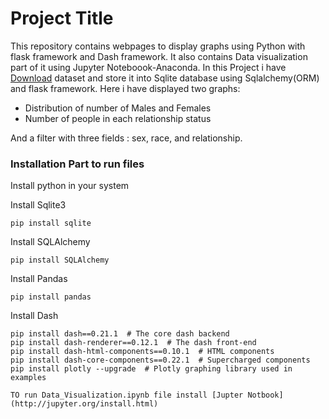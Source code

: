 # Project Title

This repository contains webpages to display graphs using Python with flask framework and Dash framework. It also contains Data visualization part of it using Jupyter Noteboook-Anaconda.
In this Project i have [Download](http://archive.ics.uci.edu/ml/datasets/Adult) dataset and store it into Sqlite database using Sqlalchemy(ORM) and flask framework.
Here i have displayed two graphs:

* Distribution of number of Males and Females
* Number of people in each relationship status

And a filter with three fields : sex, race, and relationship.


### Installation Part to run files

Install python in your system

Install Sqlite3

```
pip install sqlite
``` 
Install SQLAlchemy

```
pip install SQLAlchemy
``` 
Install Pandas

``` 
pip install pandas
```
Install Dash

``` 
pip install dash==0.21.1  # The core dash backend
pip install dash-renderer==0.12.1  # The dash front-end
pip install dash-html-components==0.10.1  # HTML components
pip install dash-core-components==0.22.1  # Supercharged components
pip install plotly --upgrade  # Plotly graphing library used in examples
```

```
TO run Data_Visualization.ipynb file install [Jupter Notbook](http://jupyter.org/install.html)
```
 

